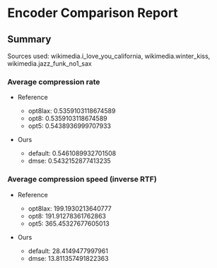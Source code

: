 
# Encoder Comparison Report

## Summary

Sources used: wikimedia.i_love_you_california, wikimedia.winter_kiss, wikimedia.jazz_funk_no1_sax

### Average compression rate

  - Reference
    - opt8lax: 0.5359103118674589
    - opt8: 0.5359103118674589
    - opt5: 0.5438936999707933

  - Ours
    - default: 0.5461089932701508
    - dmse: 0.5432152877413235


### Average compression speed (inverse RTF)
  - Reference
    - opt8lax: 199.1930213640777
    - opt8: 191.91278361762863
    - opt5: 365.45327677605013

  - Ours
    - default: 28.4149477997961
    - dmse: 13.811357491822363


